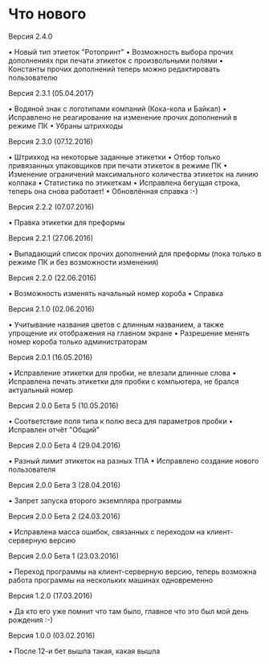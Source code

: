 # Что  нового

Версия 2.4.0

• Новый  тип этиеток "Ротопринт"
• Возможность выбора прочих дополнениях при печати этикеток с произвольными полями
• Константы прочих  дополнений теперь можно редактировать пользователю

Версия 2.3.1 (05.04.2017)

• Водяной знак с логотипами компаний (Кока-кола и Байкал)
• Исправлено не реагирование на изменение прочих дополнений в режиме ПК
• Убраны штрихкоды

Версия  2.3.0 (07.12.2016)

• Штрихкод на некоторые заданные этикетки
• Отбор только привязанных упаковщиков при печати этикеток в режиме ПК
• Изменение ограничений максимального количества этикеток на линию колпака
• Статистика по этикеткам
• Исправлена бегущая строка, теперь она снова работает!
• Обновлённая справка :-)

Версия  2.2.2 (07.07.2016)

• Правка этикетки для преформы

Версия  2.2.1 (27.06.2016)

• Выпадающий список прочих дополнений для преформы (пока только в режиме ПК и без возможности изменения)

Версия  2.2.0 (22.06.2016)

• Возможность изменять начальный номер короба
• Справка

Версия  2.1.0 (02.06.2016)

• Учитывание названия цветов с длинным названием, а также упрощение их отображения на главном экране
• Разрешение менять номер короба только администраторам

Версия  2.0.1 (16.05.2016)

• Исправление этикетки для пробки, не влезали длинные слова
• Исправлена печать этикетки для пробки с компьютера, не брался актуальный номер

Версия  2.0.0 Бета 5 (10.05.2016)

• Соответствие поля типа к полю веса для параметров пробки
• Исправлен отчёт "Общий"

Версия  2.0.0 Бета 4 (29.04.2016)

• Разный лимит этикеток на разных ТПА
• Исправлено создание нового пользователя

Версия  2.0.0 Бета 3 (28.04.2016)

• Запрет запуска второго экземпляра программы

Версия  2.0.0 Бета 2 (24.03.2016)

• Исправлена масса ошибок, связанных с переходом на клиент-серверную версию

Версия  2.0.0 Бета 1 (23.03.2016)

• Переход программы на клиент-серверную версию, теперь возможна работа программы на нескольких машинах одновременно

Версия  1.2.0 (17.03.2016)

• Да кто его уже помнит что там было, главное что это был мой день рождения :-)

Версия  1.0.0 (03.02.2016)

• После 12-и бет вышла такая, какая вышла
